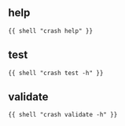 ## help
```
{{ shell "crash help" }}
```

## test
```
{{ shell "crash test -h" }}
```

## validate
```
{{ shell "crash validate -h" }}
```
